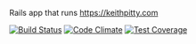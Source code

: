 Rails app that runs https://keithpitty.com

[![Build Status](https://travis-ci.org/keithpitty/kpdotcom.svg?branch=develop)](https://travis-ci.org/keithpitty/kpdotcom)
[![Code Climate](https://codeclimate.com/github/keithpitty/kpdotcom/badges/gpa.svg)](https://codeclimate.com/github/keithpitty/kpdotcom)
[![Test Coverage](https://codeclimate.com/github/keithpitty/kpdotcom/badges/coverage.svg)](https://codeclimate.com/github/keithpitty/kpdotcom)
